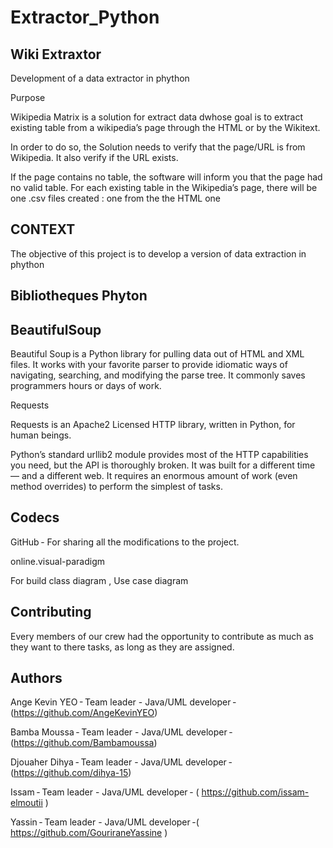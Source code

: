 # Extractor_Python
 ## Wiki Extraxtor  

Development of a data extractor in phython 

Purpose  

Wikipedia Matrix is a solution for extract data dwhose goal is to extract existing table from a wikipedia’s page through the HTML or by the Wikitext. 

 

In order to do so, the Solution  needs to verify that the page/URL is from Wikipedia. It also verify if the URL exists. 

If the page contains no table, the software will inform you that the page had no valid table. For each existing table in the Wikipedia’s page, there will be one .csv files created : one from the  the HTML one 

## CONTEXT  

The objective of this project is to develop a version of data extraction in phython 

 

## Bibliotheques Phyton 

 

## BeautifulSoup 

Beautiful Soup is a Python library for pulling data out of HTML and XML files. It works with your favorite parser to provide idiomatic ways of navigating, searching, and modifying the parse tree. It commonly saves programmers hours or days of work. 

Requests  

Requests is an Apache2 Licensed HTTP library, written in Python, for human beings. 

 

Python’s standard urllib2 module provides most of the HTTP capabilities you need, but the API is thoroughly broken. It was built for a different time — and a different web. It requires an enormous amount of work (even method overrides) to perform the simplest of tasks. 

 

## Codecs  

GitHub - For sharing all the modifications to the project. 

online.visual-paradigm  

For build class diagram , Use case diagram  

 

## Contributing 

Every members of our crew had the opportunity to contribute as much as they want to there tasks, as long as they are assigned. 

## Authors 

Ange Kevin YEO - Team leader - Java/UML developer - (https://github.com/AngeKevinYEO)

Bamba Moussa - Team leader - Java/UML developer - (https://github.com/Bambamoussa) 

Djouaher Dihya - Team leader - Java/UML developer - (https://github.com/dihya-15) 

Issam - Team leader - Java/UML developer - ( https://github.com/issam-elmoutii ) 

Yassin - Team leader - Java/UML developer -( https://github.com/GouriraneYassine )

 

 

